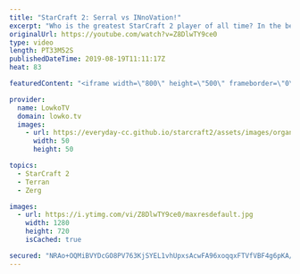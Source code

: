 ```yaml
---
title: "StarCraft 2: Serral vs INnoVation!"
excerpt: "Who is the greatest StarCraft 2 player of all time? In the beginning of this game between Serral and INnoVation I discuss the players that are in my opinion up for the title of being the Greatest Of All Time.  Get more videos & support my work: http://www.patreon.com/lowkotv  Be part of the community"
originalUrl: https://youtube.com/watch?v=Z8DlwTY9ce0
type: video
length: PT33M52S
publishedDateTime: 2019-08-19T11:11:17Z
heat: 83

featuredContent: "<iframe width=\"800\" height=\"500\" frameborder=\"0\" src=\"https://www.youtube.com/embed/Z8DlwTY9ce0\" allow=\"accelerometer; autoplay; encrypted-media; gyroscope; picture-in-picture\" allowfullscreen></iframe>"

provider:
  name: LowkoTV
  domain: lowko.tv
  images:
    - url: https://everyday-cc.github.io/starcraft2/assets/images/organizations/lowko.tv-50x50.jpg
      width: 50
      height: 50

topics:
  - StarCraft 2
  - Terran
  - Zerg

images:
  - url: https://i.ytimg.com/vi/Z8DlwTY9ce0/maxresdefault.jpg
    width: 1280
    height: 720
    isCached: true

secured: "NRAo+OQMiBVYDcGO8PV763KjSYEL1vhUpxsAcwFA96xoqqxFTVfVBF4g6pKA/Tv33ybbCkxgbvHqZUBbPYx3WMs0yuROQ4V5qAy9oooyNpycTKBVfn4glYqlxesVyG0YJEdqVktFv8Wa7nOuMmvdGl10SfA4zrU6KhCEXF1x1F6I1lIgbnCssPUL552q3auPq92UV+LP0mNKacuYNoLKG4zFMEguG5O/xMjEBlTRkTDhaKPZE5I/bKbJp1tQyBbIU1TxJBoM0qbo/RBX1v8XZ7VAgDTkMxJPWgAqeauNmI4yeaQvuEnLJk2L4WVV55gXe1HNG+eIztLpiAX7NLdEa0p4AvyIpFirM2GmSBrXv3IUQYmgix52Eh/LgAIVzegnjdXaCgBm95F2oh18mOZm2A==;lns7SJ9dF6QpdpD7RjunWA=="
---
```


